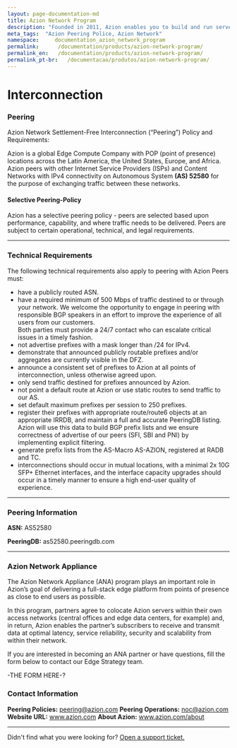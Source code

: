 ```yaml
---
layout: page-documentation-md
title: Azion Network Program
description: "Founded in 2011, Azion enables you to build and run serverless applications at the edge of the network or your own premisses, closer to users and devices."
meta_tags:  "Azion Peering Police, Azion Network"
namespace:     documentation_azion_network_program
permalink:      /documentation/products/azion-network-program/
permalink_en:   /documentation/products/azion-network-program/
permalink_pt-br:   /documentacao/produtos/azion-network-program/
---
```


# Interconnection

### Peering

Azion Network Settlement-Free Interconnection (“Peering”) Policy and Requirements:

Azion is a global Edge Compute Company with POP (point of presence) locations across the Latin America, the United States, Europe, and Africa. Azion peers with other Internet Service Providers (ISPs) and Content Networks with IPv4 connectivity on Autonomous System **(AS) 52580** for the purpose of exchanging traffic between these networks.

#### Selective Peering-Policy

Azion has a selective peering policy - peers are selected based upon performance, capability, and where traffic needs to be delivered. Peers are subject to certain operational, technical, and legal requirements.

---

### Technical Requirements

The following technical requirements also apply to peering with Azion Peers must:


* have a publicly routed ASN.
* have a required minimum of 500 Mbps of traffic destined to or through your network. We welcome the opportunity to engage in peering with responsible BGP speakers in an effort to improve the experience of all users from our customers.<br>Both parties must provide a 24/7 contact who can escalate critical issues in a timely fashion.
* not advertise prefixes with a mask longer than /24 for IPv4.
* demonstrate that announced publicly routable prefixes and/or aggregates are currently visible in the DFZ.
* announce a consistent set of prefixes to Azion at all points of interconnection, unless otherwise agreed upon.
* only send traffic destined for prefixes announced by Azion.
* not point a default route at Azion or use static routes to send traffic to our AS.
* set default maximum prefixes per session to 250 prefixes.
* register their prefixes with appropriate route/route6 objects at an appropriate IRRDB, and maintain a full and accurate PeeringDB listing. Azion will use this data to build BGP prefix lists and we ensure correctness of advertise of our peers (SFI, SBI and PNI) by implementing explicit filtering.
* generate prefix lists from the AS-Macro AS-AZION, registered at RADB and TC.
* interconnections should occur in mutual locations, with a minimal 2x 10G SFP+ Ethernet interfaces, and the interface capacity upgrades should occur in a timely manner to ensure a high end-user quality of experience.

---

### Peering Information

**ASN:** AS52580

**PeeringDB:** as52580.peeringdb.com

---

### Azion Network Appliance

The Azion Network Appliance (ANA) program plays an important role in Azion’s goal of delivering a full-stack edge platform from points of presence as close to end users as possible. 

In this program, partners agree to colocate Azion servers within their own access networks (central offices and edge data centers, for example) and, in return, Azion enables the partner’s subscribers to receive and transmit data at optimal latency, service reliability, security and scalability from within their network.

If you are interested in becoming an ANA partner or have questions, fill the form below to contact our Edge Strategy team.

-THE FORM HERE-?

### Contact Information

**Peering Policies:** peering@azion.com
**Peering Operations:** noc@azion.com
**Website URL:** www.azion.com
**About Azion:** www.azion.com/about

---

Didn't find what you were looking for? [Open a support ticket.](https://tickets.azion.com/)
